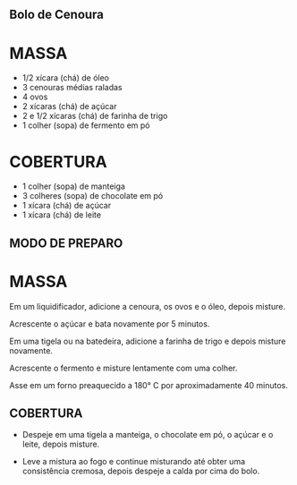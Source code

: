 ## Bolo de Cenoura

# MASSA
- 1/2 xícara (chá) de óleo
- 3 cenouras médias raladas
- 4 ovos
- 2 xícaras (chá) de açúcar
- 2 e 1/2 xícaras (chá) de farinha de trigo
- 1 colher (sopa) de fermento em pó
# COBERTURA
- 1 colher (sopa) de manteiga
- 3 colheres (sopa) de chocolate em pó
- 1 xícara (chá) de açúcar
- 1 xícara (chá) de leite

## MODO DE PREPARO
# MASSA
Em um liquidificador, adicione a cenoura, os ovos e o óleo, depois misture.

Acrescente o açúcar e bata novamente por 5 minutos.

Em uma tigela ou na batedeira, adicione a farinha de trigo e depois misture novamente.

Acrescente o fermento e misture lentamente com uma colher.

Asse em um forno preaquecido a 180° C por aproximadamente 40 minutos.

## COBERTURA
- Despeje em uma tigela a manteiga, o chocolate em pó, o açúcar e o leite, depois misture.

- Leve a mistura ao fogo e continue misturando até obter uma consistência cremosa, depois despeje a calda por cima do bolo.
